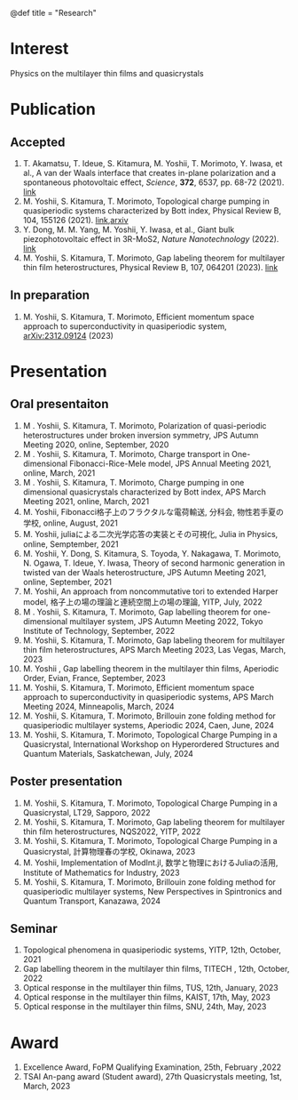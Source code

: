 @def title = "Research"


# Interest
Physics on the multilayer thin films and quasicrystals

# Publication

## Accepted
1. T. Akamatsu, T. Ideue, S. Kitamura, M. Yoshii, T. Morimoto, Y. Iwasa, et al., A van der Waals interface that creates in-plane polarization and a spontaneous photovoltaic effect, _Science_, __372__, 6537, pp. 68-72 (2021). [link](https://www.science.org/doi/abs/10.1126/science.aaz9146)
2. M. Yoshii, S. Kitamura, T. Morimoto, Topological charge pumping in quasiperiodic systems characterized by Bott index, Physical Review B, 104, 155126 (2021). [link](https://journals.aps.org/prb/abstract/10.1103/PhysRevB.104.155126),[arxiv](https://arxiv.org/abs/2105.05654)
3. Y. Dong, M. M. Yang, M. Yoshii, Y. Iwasa, et al., Giant bulk piezophotovoltaic effect in 3R-MoS2, _Nature Nanotechnology_ (2022). [link](https://www.nature.com/articles/s41565-022-01252-8)
4. M. Yoshii, S. Kitamura, T. Morimoto, Gap labeling theorem for multilayer thin film heterostructures, Physical Review B, 107, 064201 (2023). [link](https://journals.aps.org/prb/abstract/10.1103/PhysRevB.107.064201)

## In preparation
1. M. Yoshii, S. Kitamura, T. Morimoto, Efficient momentum space approach to superconductivity in quasiperiodic system, [arXiv:2312.09124](https://arxiv.org/abs/2312.09124) (2023)

# Presentation

## Oral presentaiton
1. M . Yoshii, S. Kitamura, T. Morimoto, Polarization of quasi-periodic heterostructures under broken inversion symmetry, JPS  Autumn Meeting 2020, online, September, 2020
2. M . Yoshii, S. Kitamura, T. Morimoto, Charge transport in One-dimensional Fibonacci-Rice-Mele model, JPS  Annual Meeting 2021, online, March, 2021
3. M . Yoshii, S. Kitamura, T. Morimoto, Charge pumping in one dimensional quasicrystals characterized by Bott index, APS March Meeting 2021, online, March, 2021
4. M. Yoshii, Fibonacci格子上のフラクタルな電荷輸送, 分科会, 物性若手夏の学校, online, August, 2021
5. M. Yoshii, juliaによる二次光学応答の実装とその可視化, Julia in Physics, online, Semptember, 2021
6. M. Yoshii, Y. Dong, S. Kitamura, S. Toyoda, Y. Nakagawa, T. Morimoto, N. Ogawa, T. Ideue, Y. Iwasa, Theory of second harmonic generation in twisted van der Waals heterostructure, JPS  Autumn Meeting 2021, online, September, 2021
7. M. Yoshii, An approach from noncommutative tori to extended Harper model, 格子上の場の理論と連続空間上の場の理論, YITP, July, 2022
8. M . Yoshii, S. Kitamura, T. Morimoto, Gap labelling theorem for one-dimensional multilayer system, JPS  Autumn Meeting 2022, Tokyo Institute of Technology, September, 2022
9. M. Yoshii, S. Kitamura, T. Morimoto, Gap labeling theorem for multilayer thin film heterostructures, APS March Meeting 2023, Las Vegas, March, 2023
10. M. Yoshii , Gap labelling theorem in the multilayer thin films, Aperiodic Order, Evian, France, September, 2023
11. M. Yoshii, S. Kitamura, T. Morimoto, Efficient momentum space approach to superconductivity in quasiperiodic systems, APS March Meeting 2024, Minneapolis, March, 2024
12. M. Yoshii, S. Kitamura, T. Morimoto, Brillouin zone folding method for quasiperiodic multilayer systems, Aperiodic 2024, Caen, June, 2024
13. M. Yoshii, S. Kitamura, T. Morimoto, Topological Charge Pumping in a Quasicrystal, International Workshop on Hyperordered Structures and Quantum Materials, Saskatchewan, July, 2024

## Poster presentation
1. M. Yoshii, S. Kitamura, T. Morimoto, Topological Charge Pumping in a Quasicrystal, LT29, Sapporo, 2022
2. M. Yoshii, S. Kitamura, T. Morimoto, Gap labeling theorem for multilayer thin film heterostructures, NQS2022, YITP, 2022
3. M. Yoshii, S. Kitamura, T. Morimoto, Topological Charge Pumping in a Quasicrystal, 計算物理春の学校, Okinawa, 2023
4. M. Yoshii, Implementation of ModInt.jl, 数学と物理におけるJuliaの活用, Institute of Mathematics for Industry, 2023
5. M. Yoshii, S. Kitamura, T. Morimoto, Brillouin zone folding method for quasiperiodic multilayer systems, New Perspectives in Spintronics and Quantum Transport, Kanazawa, 2024

## Seminar
1. Topological phenomena in quasiperiodic systems, YITP, 12th, October, 2021
2. Gap labelling theorem in the multilayer thin films, TITECH , 12th, October, 2022
3. Optical response in the multilayer thin films, TUS, 12th, January, 2023
4. Optical response in the multilayer thin films, KAIST, 17th, May, 2023
5. Optical response in the multilayer thin films, SNU, 24th, May, 2023

# Award
1. Excellence Award, FoPM Qualifying Examination, 25th, February ,2022
2. TSAI An-pang award (Student award), 27th Quasicrystals meeting, 1st, March, 2023   